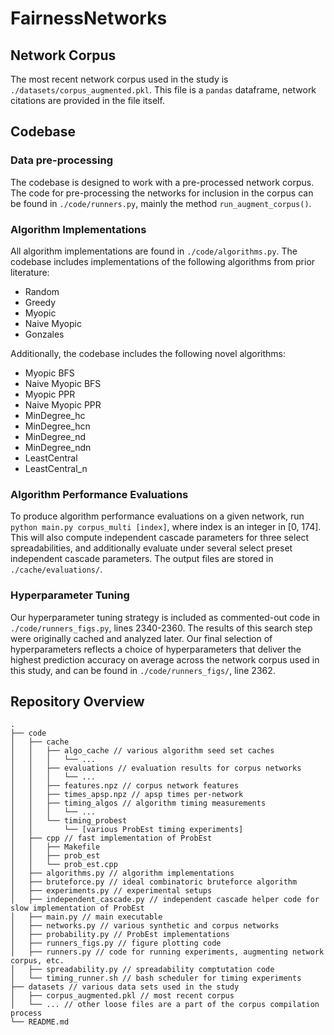 # FairnessNetworks

## Network Corpus
The most recent network corpus used in the study is `./datasets/corpus_augmented.pkl`. This file is a `pandas` dataframe, network citations are provided in the file itself.

## Codebase
### Data pre-processing
The codebase is designed to work with a pre-processed network corpus. The code for pre-processing the networks for inclusion in the corpus can be found in `./code/runners.py`, mainly the method `run_augment_corpus()`.

### Algorithm Implementations
All algorithm implementations are found in `./code/algorithms.py`.
The codebase includes implementations of the following algorithms from prior literature:
- Random
- Greedy
- Myopic
- Naive Myopic
- Gonzales

Additionally, the codebase includes the following novel algorithms:
- Myopic BFS
- Naive Myopic BFS
- Myopic PPR
- Naive Myopic PPR
- MinDegree_hc
- MinDegree_hcn
- MinDegree_nd
- MinDegree_ndn
- LeastCentral
- LeastCentral_n

### Algorithm Performance Evaluations
To produce algorithm performance evaluations on a given network, run `python main.py corpus_multi [index]`, where index is an integer in [0, 174]. This will also compute independent cascade parameters for three select spreadabilities, and additionally evaluate under several select preset independent cascade parameters. The output files are stored in `./cache/evaluations/`.

### Hyperparameter Tuning
Our hyperparameter tuning strategy is included as commented-out code in `./code/runners_figs.py`, lines 2340-2360. The results of this search step were originally cached and analyzed later. Our final selection of hyperparameters reflects a choice of hyperparameters that deliver the highest prediction accuracy on average across the network corpus used in this study, and can be found in `./code/runners_figs/`, line 2362.


## Repository Overview

```
.
├── code
│   ├── cache
│   │   ├── algo_cache // various algorithm seed set caches
│   │   │   └── ...
│   │   ├── evaluations // evaluation results for corpus networks
│   │   │   └── ...
│   │   ├── features.npz // corpus network features
│   │   ├── times_apsp.npz // apsp times per-network
│   │   ├── timing_algos // algorithm timing measurements
│   │   │   └── ...
│   │   └── timing_probest
│   │       └── [various ProbEst timing experiments]
│   ├── cpp // fast implementation of ProbEst
│   │   ├── Makefile
│   │   ├── prob_est
│   │   └── prob_est.cpp
│   ├── algorithms.py // algorithm implementations
│   ├── bruteforce.py // ideal combinatoric bruteforce algorithm
│   ├── experiments.py // experimental setups
│   ├── independent_cascade.py // independent cascade helper code for slow implementation of ProbEst
│   ├── main.py // main executable
│   ├── networks.py // various synthetic and corpus networks
│   ├── probability.py // ProbEst implementations
│   ├── runners_figs.py // figure plotting code
│   ├── runners.py // code for running experiments, augmenting network corpus, etc.
│   ├── spreadability.py // spreadability comptutation code
│   └── timing_runner.sh // bash scheduler for timing experiments
├── datasets // various data sets used in the study
│   ├── corpus_augmented.pkl // most recent corpus
│   └── ... // other loose files are a part of the corpus compilation process
└── README.md

```